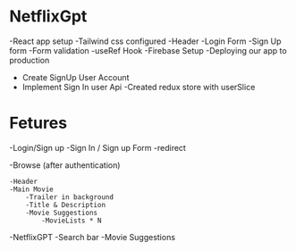 # NetflixGpt
  -React app setup 
  -Tailwind css configured
  -Header
  -Login Form
  -Sign Up form
  -Form validation
  -useRef Hook
  -Firebase Setup
  -Deploying our app to production
  - Create SignUp User Account
  - Implement Sign In user Api
  -Created redux store with userSlice


# Fetures

  -Login/Sign up
  -Sign In / Sign up Form
  -redirect

-Browse (after authentication)

    -Header
    -Main Movie
        -Trailer in background
        -Title & Description
        -Movie Suggestions
            -MovieLists * N

-NetflixGPT
    -Search bar
    -Movie Suggestions            

